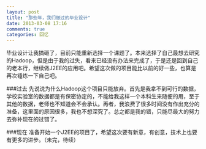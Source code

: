 ```yaml
---
layout: post
title: "那些年，我们做过的毕业设计"
date: 2013-03-08 17:16
comments: true
categories: 回忆
---
```

毕业设计让我搞砸了，目前只能重新选择一个课题了。本来选择了自己最想去研究的Hadoop，但是由于我的过失，看来已经没有办法来完成了，于是还是回到自己的老本行，继续做J2EE的应用吧。希望这次做的项目能比以前的好一些，也算是再次锤炼一下自己吧。

###过去
先说说为什么Hadoop这个项目只能放弃。首先是我拿不到可行的数据，学校实验室的数据都是有保密协定的，不能给我这样一个本科生来随便的用，至于其他的数据，老师也不知道会不会承认。再者，我浪费了很多时间没有作出充分的准备，这里面的原因很多，我也不想深究了。总之都是我的错，只能尽最大的努力去弥补现在的过错了。

###现在
准备开始一个J2EE的项目了，希望这次要有新意，有创意，技术上也要有更多的进步。（未完，待续）